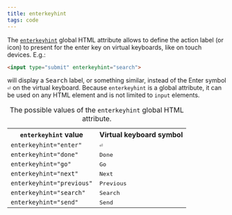 ```yaml
---
title: enterkeyhint
tags: code
---
```

The [`enterkeyhint`](https://developer.mozilla.org/en-US/docs/Web/HTML/Global_attributes/enterkeyhint) global HTML attribute allows to define the action label (or icon) to present for the enter key on virtual keyboards, like on touch devices. E.g.: 

```html
<input type="submit" enterkeyhint="search">
``` 

will display a <kbd>Search</kbd> label, or something similar, instead of the Enter symbol <kbd>⏎</kbd> on the virtual keyboard. Because `enterkeyhint` is a global attribute, it can be used on any HTML element and is not limited to `input` elements.

<table>
<caption>The possible values of the <code>enterkeyhint</code> global HTML attribute.</caption>
<tr><th><code>enterkeyhint</code> value</th><th>Virtual keyboard symbol</th></tr>
<tr><td><code>enterkeyhint="enter"</code></td><td><kbd>⏎</kbd></td></tr>
<tr><td><code>enterkeyhint="done"</code></td><td><kbd>Done</kbd></td></tr>
<tr><td><code>enterkeyhint="go"</code></td><td><kbd>Go</kbd></td></tr>
<tr><td><code>enterkeyhint="next"</code></td><td><kbd>Next</kbd></td></tr>
<tr><td><code>enterkeyhint="previous"</code></td><td><kbd>Previous</kbd></td></tr>
<tr><td><code>enterkeyhint="search"</code></td><td><kbd>Search</kbd></td></tr>
<tr><td><code>enterkeyhint="send"</code></td><td><kbd>Send</kbd></td></tr>
</table>
